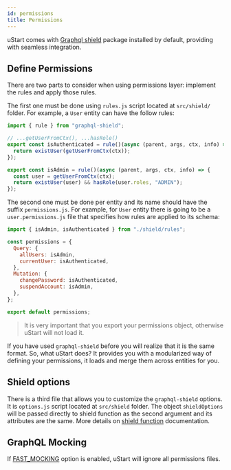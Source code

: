 ```yaml
---
id: permissions
title: Permissions
---
```


uStart comes with [Graphql shield](https://github.com/maticzav/graphql-shield) package installed by default, providing with seamless integration.

## Define Permissions

There are two parts to consider when using permissions layer: implement the rules and apply those rules.

The first one must be done using `rules.js` script located at `src/shield/` folder. For example, a `User` entity can have the follow rules:

```js
import { rule } from "graphql-shield";

// ...getUserFromCtx(), ...hasRole()
export const isAuthenticated = rule()(async (parent, args, ctx, info) => {
  return existUser(getUserFromCtx(ctx));
});

export const isAdmin = rule()(async (parent, args, ctx, info) => {
  const user = getUserFromCtx(ctx);
  return existUser(user) && hasRole(user.roles, "ADMIN");
});
```

The second one must be done per entity and its name should have the suffix `permissions.js`. For example, for `User` entity there is going to be a `user.permissions.js` file that specifies how rules are applied to its schema:

```js
import { isAdmin, isAuthenticated } from "./shield/rules";

const permissions = {
  Query: {
    allUsers: isAdmin,
    currentUser: isAuthenticated,
  },
  Mutation: {
    changePassword: isAuthenticated,
    suspendAccount: isAdmin,
  },
};

export default permissions;
```

> It is very important that you export your permissions object, otherwise uStart will not load it.

If you have used `graphql-shield` before you will realize that it is the same format. So, what uStart does? It provides you with a modularized way of defining your permissions, it loads and merge them across entities for you.

## Shield options

There is a third file that allows you to customize the `graphql-shield` options. It is `options.js` script located at `src/shield` folder. The object `shieldOptions` will be passed directly to shield function as the second argument and its attributes are the same. More details on [shield function](https://github.com/maticzav/graphql-shield#shieldrules-options) documentation.

## GraphQL Mocking

If [FAST_MOCKING](project-structure.md#env) option is enabled, uStart will ignore all permissions files.
